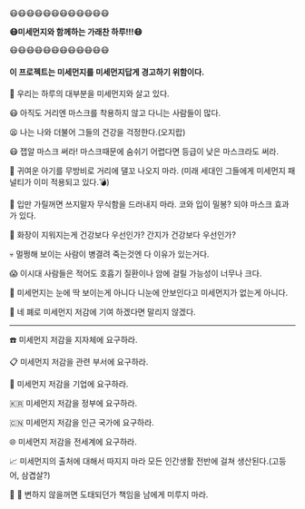 :mask::mask::mask::mask::mask::mask::mask::mask::mask::mask::mask::mask:

 **:mask:미세먼지와 함께하는 가래찬 하루!!!:mask:**

:mask::mask::mask::mask::mask::mask::mask::mask::mask::mask::mask::mask:
#### 이 프로젝트는 미세먼지를 미세먼지답게 경고하기 위함이다.

  

:shit: 우리는 하루의 대부분을 미세먼지와 살고 있다.

:mask: 아직도 거리엔 마스크를 착용하지 않고 다니는 사람들이 많다.

:tired_face: 나는 나와 더불어 그들의 건강을 걱정한다.(오지랍)

:mask: 잽알 마스크 써라! 마스크때문에 숨쉬기 어렵다면 등급이 낮은 마스크라도 써라.

:baby: 귀여운 아기를 무방비로 거리에 댈꼬 나오지 마라.
(미래 세대인 그들에게 미세먼지 패널티가 이미 적용되고 있다.:bomb:)

:speak_no_evil: 입만 가릴꺼면 쓰지말자 무식함을 드러내지 마라. 코와 입이 밀봉? 되야 마스크 효과가 있다.

:nail_care: 화장이 지워지는게 건강보다 우선인가? 간지가 건강보다 우선인가?

:skull: 멀쩡해 보이는 사람이 병결려 죽는것엔 다 이유가 있는거다.

:scream: 이시대 사람들은 적어도 호흡기 질환이나 암에 걸릴 가능성이 너무나 크다.

:eyes: 미세먼지는 눈에 딱 보이는게 아니다 니눈에 안보인다고 미세먼지가 없는게 아니다.

:bow: 네 폐로 미세먼지 저감에 기여 하겠다면 말리지 않겠다.

---

:phone: 미세먼지 저감을 지자체에 요구하라.

:clipboard: 미세먼지 저감을 관련 부서에 요구하라.

:office: 미세먼지 저감을 기업에 요구하라.

:kr: 미세먼지 저감을 정부에 요구하라.

:cn: 미세먼지 저감을 인근 국가에 요구하라.

:globe_with_meridians: 미세먼지 저감을 전세계에 요구하라.

:chart_with_upwards_trend:  미세먼지의 출처에 대해서 따지지 마라 모든 인간생활 전반에 걸쳐 생산된다.(고등어, 삼겹살?)

:dog: :pig: 변하지 않을꺼면 도태되던가 책임을 남에게 미루지 마라.  

